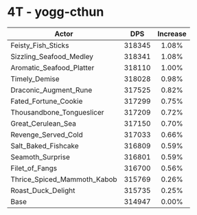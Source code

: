 # 4T - yogg-cthun
| Actor | DPS | Increase |
|---|:---:|:---:|
|Feisty_Fish_Sticks|318345|1.08%|
|Sizzling_Seafood_Medley|318341|1.08%|
|Aromatic_Seafood_Platter|318110|1.00%|
|Timely_Demise|318028|0.98%|
|Draconic_Augment_Rune|317525|0.82%|
|Fated_Fortune_Cookie|317299|0.75%|
|Thousandbone_Tongueslicer|317209|0.72%|
|Great_Cerulean_Sea|317150|0.70%|
|Revenge_Served_Cold|317033|0.66%|
|Salt_Baked_Fishcake|316809|0.59%|
|Seamoth_Surprise|316801|0.59%|
|Filet_of_Fangs|316700|0.56%|
|Thrice_Spiced_Mammoth_Kabob|315769|0.26%|
|Roast_Duck_Delight|315735|0.25%|
|Base|314947|0.00%|
